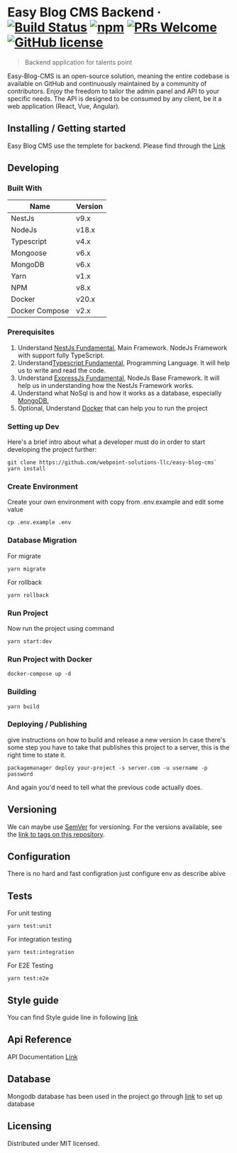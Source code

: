 # Easy Blog CMS Backend &middot; [![Build Status](https://img.shields.io/travis/npm/npm/latest.svg?style=flat-square)](https://travis-ci.org/npm/npm) [![npm](https://img.shields.io/npm/v/npm.svg?style=flat-square)](https://www.npmjs.com/package/npm) [![PRs Welcome](https://img.shields.io/badge/PRs-welcome-brightgreen.svg?style=flat-square)](http://makeapullrequest.com) [![GitHub license](https://img.shields.io/badge/license-MIT-blue.svg?style=flat-square)](https://github.com/your/your-project/blob/master/LICENSE)

> Backend application for talents point

Easy-Blog-CMS is an open-source solution, meaning the entire codebase is available on GitHub and continuously maintained by a community of contributors. Enjoy the freedom to tailor the admin panel and API to your specific needs. The API is designed to be consumed by any client, be it a web application (React, Vue, Angular).

## Installing / Getting started

Easy Blog CMS use the templete for backend. Please find through the [Link](https://github.com/andrechristikan/ack-nestjs-mongoose)

## Developing

### Built With

| Name           | Version |
| -------------- | ------- |
| NestJs         | v9.x    |
| NodeJs         | v18.x   |
| Typescript     | v4.x    |
| Mongoose       | v6.x    |
| MongoDB        | v6.x    |
| Yarn           | v1.x    |
| NPM            | v8.x    |
| Docker         | v20.x   |
| Docker Compose | v2.x    |

### Prerequisites

1. Understand [NestJs Fundamental](http://nestjs.com), Main Framework. NodeJs Framework with support fully TypeScript.
2. Understand[Typescript Fundamental](https://www.typescriptlang.org), Programming Language. It will help us to write and read the code.
3. Understand [ExpressJs Fundamental](https://nodejs.org), NodeJs Base Framework. It will help us in understanding how the NestJs Framework works.
4. Understand what NoSql is and how it works as a database, especially [MongoDB.](https://docs.mongodb.com)
5. Optional, Understand [Docker](ref-docker) that can help you to run the project

### Setting up Dev

Here's a brief intro about what a developer must do in order to start developing
the project further:

```shell
git clone https://github.com/webpoint-solutions-llc/easy-blog-cms`
yarn install
```

### Create Environment

Create your own environment with copy from .env.example and edit some value

```
cp .env.example .env
```

### Database Migration

For migrate

```
yarn migrate
```

For rollback

```
yarn rollback
```

### Run Project

Now run the project using command

```
yarn start:dev
```

### Run Project with Docker

```
docker-compose up -d
```

### Building

```shell
yarn build
```

### Deploying / Publishing

give instructions on how to build and release a new version
In case there's some step you have to take that publishes this project to a
server, this is the right time to state it.

```shell
packagemanager deploy your-project -s server.com -u username -p password
```

And again you'd need to tell what the previous code actually does.

## Versioning

We can maybe use [SemVer](http://semver.org/) for versioning. For the versions available, see the [link to tags on this repository](/tags).

## Configuration

There is no hard and fast configration just configure env as describe abive

## Tests

For unit testing

```
yarn test:unit
```

For integration testing

```
yarn test:integration
```

For E2E Testing

```
yarn test:e2e
```

## Style guide

You can find Style guide line in following [link]("https://github.com/webpoint-solutions-llc/talent-point-front-end/blob/dev/docs/guidelines.md#code-style")

## Api Reference

API Documentation [Link](https://documenter.getpostman.com/view/12945794/VUxPtSUX#4793e55c-85df-436a-968d-826e473ac780)

## Database

Mongodb database has been used in the project go through [link](https://www.mongodb.com/docs/manual/installation/) to set up database

## Licensing

Distributed under MIT licensed.
